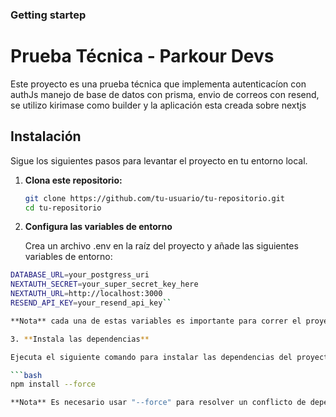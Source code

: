 ### Getting startep 

# Prueba Técnica - Parkour Devs

Este proyecto es una prueba técnica que implementa autenticacíon con authJs manejo de base de datos con prisma, envio de correos con resend, se utilizo kirimase como builder y la aplicación esta creada sobre nextjs

## Instalación

Sigue los siguientes pasos para levantar el proyecto en tu entorno local.

1. **Clona este repositorio:**

   ```bash
   git clone https://github.com/tu-usuario/tu-repositorio.git
   cd tu-repositorio


2. **Configura las variables de entorno**

   Crea un archivo .env en la raíz del proyecto y añade las siguientes variables de entorno:
   
  ```bash
DATABASE_URL=your_postgress_uri
NEXTAUTH_SECRET=your_super_secret_key_here
NEXTAUTH_URL=http://localhost:3000
RESEND_API_KEY=your_resend_api_key``

**Nota** cada una de estas variables es importante para correr el proyecto

3. **Instala las dependencias**

Ejecuta el siguiente comando para instalar las dependencias del proyecto:

```bash
npm install --force

**Nota** Es necesario usar "--force" para resolver un conflicto de dependencias.




